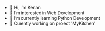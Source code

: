 - 👋 Hi, I’m Kenan
- 👀 I’m interested in Web Development
- 🌱 I’m currently learning Python Development
- 🍕 Curently working on project 'MyKitchen'
<!---- 💞️ I’m looking to collaborate on ...
- 📫 How to reach me ... --->

<!---
kenanh1/kenanh1 is a ✨ special ✨ repository because its `README.md` (this file) appears on your GitHub profile.
You can click the Preview link to take a look at your changes.
--->
